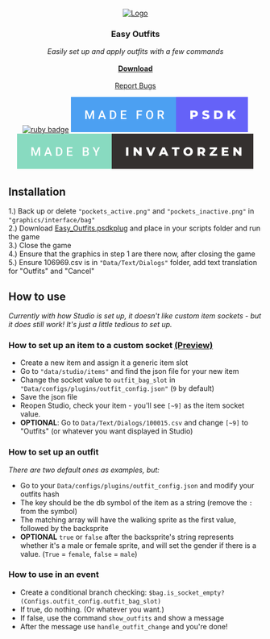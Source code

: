 <!-- PROJECT LOGO -->
<br />
<div align="center">
  <a href="https://github.com/invatorzen/PSDKPlugins">
    <img src="https://i.imgur.com/Q3LOc4v.png" alt="Logo" width="240" height="240">
  </a>

  <h3 align="center">Easy Outfits</h3>

  <p align="center">
    <i>Easily set up and apply outfits with a few commands</i>
    <br /> <br />
    <a href="/plugins/Easy_Outfits/Easy Outfits.psdkplug"><strong>Download</strong></a>
    <br />
    <br />
    <a href="https://github.com/invatorzen/InvatorzenPSDKPlugins/issues">Report Bugs</a>
      
  [![ruby badge](https://forthebadge.com/images/badges/made-with-ruby.svg)](https://forthebadge.com)
  [![psdk badge](/svgs/made_for_psdk.svg)](https://gitlab.com/pokemonsdk/pokemonsdk)
  [![invatorzen badge](/svgs/made_by_invatorzen.svg)](https://github.com/invatorzen/Invatorzens_PSDKPlugins/tree/main)
  </p>
</div>

## Installation
1.) Back up or delete `"pockets_active.png"` and `"pockets_inactive.png"` in `"graphics/interface/bag"`<br>
2.) Download <a href="/plugins/Easy_Outfits/Easy Outfits.psdkplug">Easy_Outfits.psdkplug</a> and place in your scripts folder and run the game<br>
3.) Close the game<br>
4.) Ensure that the graphics in step 1 are there now, after closing the game<br>
5.) Ensure 106969.csv is in `"Data/Text/Dialogs"` folder, add text translation for "Outfits" and "Cancel"

## How to use
*Currently with how Studio is set up, it doesn't like custom item sockets - but it does still work! It's just a little tedious to set up.*

### How to set up an item to a custom socket [(Preview)](https://i.imgur.com/wr8DXrp.mp4)
* Create a new item and assign it a generic item slot
* Go to `"data/studio/items"` and find the json file for your new item
* Change the socket value to `outfit_bag_slot` in `"Data/configs/plugins/outfit_config.json"` (`9` by default)
* Save the json file
* Reopen Studio, check your item - you'll see `[~9]` as the item socket value.
* **OPTIONAL**: Go to ``Data/Text/Dialogs/100015.csv`` and change ``[~9]`` to "Outfits" (or whatever you want displayed in Studio)

### How to set up an outfit
*There are two default ones as examples, but:*
* Go to your ``Data/configs/plugins/outfit_config.json`` and modify your outfits hash
* The key should be the db symbol of the item as a string (remove the `:` from the symbol)
* The matching array will have the walking sprite as the first value, followed by the backsprite
* **OPTIONAL** `true` or ``false`` after the backsprite's string represents whether it's a male or female sprite, and will set the gender if there is a value. (`True` = `female`, `false` = `male`)

### How to use in an event
* Create a conditional branch checking: ``$bag.is_socket_empty?(Configs.outfit_config.outfit_bag_slot)``
* If true, do nothing. (Or whatever you want.)
* If false, use the command ``show_outfits`` and show a message
* After the message use ``handle_outfit_change`` and you're done!